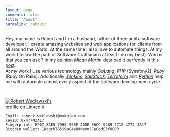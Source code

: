 ```yaml
---
layout: page
comments: false
title: "About"
permalink: /about/
---
```


Hey, my name is Robert and I'm a husband, father of three and a software developer.
I create amazing websites and web applications for clients from all around the World.
At the same time I also love to automate things.
At my work I follow the path of Software Craftsman (at least I do my best). Who is that you can ask ?
In my opinion _Micah Martin_ desribed it perfectly in [this post](http://blog.8thlight.com/micah-martin/2008/09/21/definition-of-software-craftsman.html).     
At my work I use various technology mainly _GoLang_, _PHP_ (Symfony2), _Ruby_ (Ruby On Rails).
Additionally [_Jenkins_](https://jenkins-ci.org/), [_SaltStack_](https://saltstack.com/), [_Terraform_](https://www.terraform.io/) and [_Python_](https://www.python.org/) help me with automate almost every aspect of the software development cycle.    

<div class="github-card" data-github="robertwe" data-width="400" data-height="150"></div>
<script src="https://lab.lepture.com/github-cards/widget.js"></script>
<br />
<p style="width: 160px;">
    <a href="https://www.linkedin.com/in/robertweclawski">
        <img src="https://static.licdn.com/scds/common/u/img/webpromo/btn_viewmy_160x33.png" alt="Robert Weclawski's profile on LinkedIn" title="">
    </a>
</p>

`Email: robert.weclawski@mykolab.com`     
`KeyID: 0x47743A17`    
`Fingerprint: E967 8AE5 7D98 965F A0DE 66CC 9469 2712 4774 3A17`    
`Bitcoin wallet: 1NdgrUT85j9aC4aHdNpomJCaCqdE3fHCDP`
